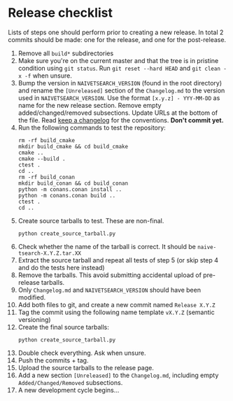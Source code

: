 # Release checklist
Lists of steps one should perform prior to creating a new release.
In total 2 commits should be made: one for the release, and one for the post-release.

1. Remove all `build*` subdirectories
2. Make sure you're on the current master and that the tree is in pristine condition using `git status`.
Run `git reset --hard HEAD` and `git clean -x -f` when unsure.
3. Bump the version in `NAIVETSEARCH_VERSION` (found in the root directory) and rename the `[Unreleased]` section of the `Changelog.md` to the version used in `NAIVETSEARCH_VERSION`. Use the format `[x.y.z] - YYY-MM-DD` as name for the new release section.
  Remove empty added/changed/removed subsections.
  Update URLs at the bottom of the file.
  Read [keep a changelog](https://keepachangelog.com/) for the conventions.
  **Don't commit yet.**
4. Run the following commands to test the repository:
    ```
    rm -rf build_cmake
    mkdir build_cmake && cd build_cmake
    cmake ..
    cmake --build .
    ctest .
    cd ..
    rm -rf build_conan
    mkdir build_conan && cd build_conan
    python -m conans.conan install ..
    python -m conans.conan build ..
    ctest .
    cd ..
    ```
5. Create source tarballs to test. These are non-final.
    ```
    python create_source_tarball.py
    ```
6. Check whether the name of the tarball is correct. It should be `naive-tsearch-X.Y.Z.tar.XX`
7. Extract the source tarball and repeat all tests of step 5 (or skip step 4 and do the tests here instead)
8. Remove the tarballs. This avoid submitting accidental upload of pre-release tarballs.
9. Only `Changelog.md` and `NAIVETSEARCH_VERSION` should have been modified.
10. Add both files to git, and create a new commit named `Release X.Y.Z`
11. Tag the commit using the following name template `vX.Y.Z` (semantic versioning)
12. Create the final source tarballs:
    ```
    python create_source_tarball.py
    ```
13. Double check everything. Ask when unsure.
14. Push the commits + tag.
15. Upload the source tarballs to the release page.
16. Add a new section `[Unreleased]` to the `Changelog.md`, including empty `Added/Changed/Removed` subsections.
17. A new development cycle begins...

